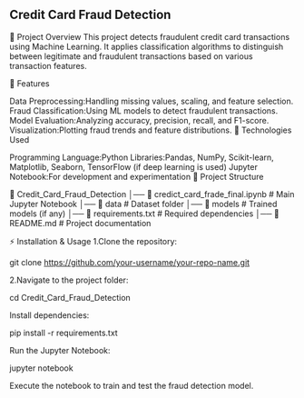 ## Credit Card Fraud Detection

📌 Project Overview This project detects fraudulent credit card transactions using Machine Learning. It applies classification algorithms to distinguish between legitimate and fraudulent transactions based on various transaction features.

🚀 Features

Data Preprocessing:Handling missing values, scaling, and feature selection.
Fraud Classification:Using ML models to detect fraudulent transactions.
Model Evaluation:Analyzing accuracy, precision, recall, and F1-score.
Visualization:Plotting fraud trends and feature distributions.
🔧 Technologies Used

Programming Language:Python
Libraries:Pandas, NumPy, Scikit-learn, Matplotlib, Seaborn, TensorFlow (if deep learning is used)
Jupyter Notebook:For development and experimentation
📂 Project Structure

📂 Credit_Card_Fraud_Detection │── 📄 credict_card_frade_final.ipynb # Main Jupyter Notebook │── 📂 data # Dataset folder │── 📂 models # Trained models (if any) │── 📄 requirements.txt # Required dependencies │── 📄 README.md # Project documentation

⚡ Installation & Usage 1.Clone the repository:

git clone https://github.com/your-username/your-repo-name.git

2.Navigate to the project folder:

cd Credit_Card_Fraud_Detection

Install dependencies:

pip install -r requirements.txt

Run the Jupyter Notebook:

jupyter notebook

Execute the notebook to train and test the fraud detection model.
